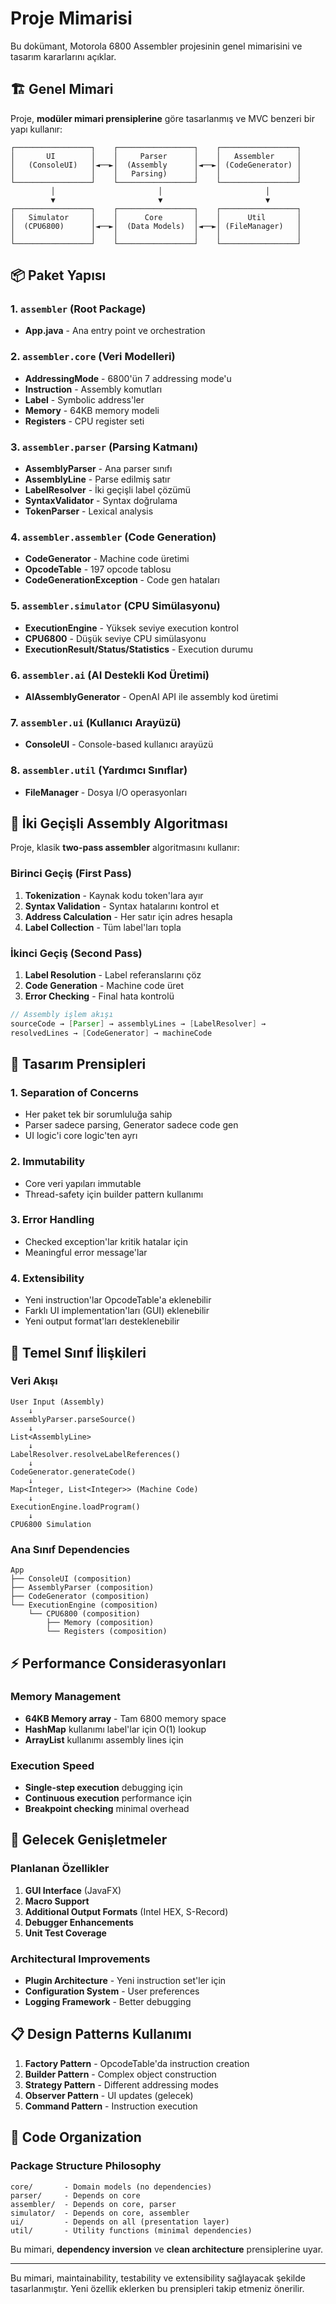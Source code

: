 # Proje Mimarisi

Bu dokümant, Motorola 6800 Assembler projesinin genel mimarisini ve tasarım kararlarını açıklar.

## 🏗️ Genel Mimari

Proje, **modüler mimari prensiplerine** göre tasarlanmış ve MVC benzeri bir yapı kullanır:

```
┌─────────────────┐    ┌─────────────────┐    ┌─────────────────┐
│       UI        │    │     Parser      │    │   Assembler     │
│   (ConsoleUI)   │◄──►│  (Assembly      │◄──►│ (CodeGenerator) │
│                 │    │   Parsing)      │    │                 │
└─────────────────┘    └─────────────────┘    └─────────────────┘
         │                       │                       │
         ▼                       ▼                       ▼
┌─────────────────┐    ┌─────────────────┐    ┌─────────────────┐
│   Simulator     │    │      Core       │    │      Util       │
│  (CPU6800)      │◄──►│  (Data Models)  │◄──►│ (FileManager)   │
│                 │    │                 │    │                 │
└─────────────────┘    └─────────────────┘    └─────────────────┘
```

## 📦 Paket Yapısı

### 1. `assembler` (Root Package)
- **App.java** - Ana entry point ve orchestration

### 2. `assembler.core` (Veri Modelleri)
- **AddressingMode** - 6800'ün 7 addressing mode'u
- **Instruction** - Assembly komutları
- **Label** - Symbolic address'ler  
- **Memory** - 64KB memory modeli
- **Registers** - CPU register seti

### 3. `assembler.parser` (Parsing Katmanı)
- **AssemblyParser** - Ana parser sınıfı
- **AssemblyLine** - Parse edilmiş satır
- **LabelResolver** - İki geçişli label çözümü
- **SyntaxValidator** - Syntax doğrulama
- **TokenParser** - Lexical analysis

### 4. `assembler.assembler` (Code Generation)
- **CodeGenerator** - Machine code üretimi
- **OpcodeTable** - 197 opcode tablosu
- **CodeGenerationException** - Code gen hataları

### 5. `assembler.simulator` (CPU Simülasyonu)
- **ExecutionEngine** - Yüksek seviye execution kontrol
- **CPU6800** - Düşük seviye CPU simülasyonu
- **ExecutionResult/Status/Statistics** - Execution durumu

### 6. `assembler.ai` (AI Destekli Kod Üretimi)
- **AIAssemblyGenerator** - OpenAI API ile assembly kod üretimi

### 7. `assembler.ui` (Kullanıcı Arayüzü)
- **ConsoleUI** - Console-based kullanıcı arayüzü

### 8. `assembler.util` (Yardımcı Sınıflar)
- **FileManager** - Dosya I/O operasyonları

## 🔄 İki Geçişli Assembly Algoritması

Proje, klasik **two-pass assembler** algoritmasını kullanır:

### Birinci Geçiş (First Pass)
1. **Tokenization** - Kaynak kodu token'lara ayır
2. **Syntax Validation** - Syntax hatalarını kontrol et
3. **Address Calculation** - Her satır için adres hesapla
4. **Label Collection** - Tüm label'ları topla

### İkinci Geçiş (Second Pass)  
1. **Label Resolution** - Label referanslarını çöz
2. **Code Generation** - Machine code üret
3. **Error Checking** - Final hata kontrolü

```java
// Assembly işlem akışı
sourceCode → [Parser] → assemblyLines → [LabelResolver] → 
resolvedLines → [CodeGenerator] → machineCode
```

## 🎯 Tasarım Prensipleri

### 1. **Separation of Concerns**
- Her paket tek bir sorumluluğa sahip
- Parser sadece parsing, Generator sadece code gen
- UI logic'i core logic'ten ayrı

### 2. **Immutability**
- Core veri yapıları immutable
- Thread-safety için builder pattern kullanımı

### 3. **Error Handling**
- Checked exception'lar kritik hatalar için
- Meaningful error message'lar

### 4. **Extensibility**
- Yeni instruction'lar OpcodeTable'a eklenebilir
- Farklı UI implementation'ları (GUI) eklenebilir
- Yeni output format'ları desteklenebilir

## 🔧 Temel Sınıf İlişkileri

### Veri Akışı
```
User Input (Assembly) 
    ↓
AssemblyParser.parseSource() 
    ↓
List<AssemblyLine> 
    ↓
LabelResolver.resolveLabelReferences() 
    ↓
CodeGenerator.generateCode() 
    ↓
Map<Integer, List<Integer>> (Machine Code)
    ↓
ExecutionEngine.loadProgram() 
    ↓
CPU6800 Simulation
```

### Ana Sınıf Dependencies
```
App
├── ConsoleUI (composition)
├── AssemblyParser (composition)
├── CodeGenerator (composition)
└── ExecutionEngine (composition)
    └── CPU6800 (composition)
        ├── Memory (composition)
        └── Registers (composition)
```

## ⚡ Performance Considerasyonları

### Memory Management
- **64KB Memory array** - Tam 6800 memory space
- **HashMap** kullanımı label'lar için O(1) lookup
- **ArrayList** kullanımı assembly lines için

### Execution Speed
- **Single-step execution** debugging için
- **Continuous execution** performance için
- **Breakpoint checking** minimal overhead

## 🚀 Gelecek Genişletmeler

### Planlanan Özellikler
1. **GUI Interface** (JavaFX)
2. **Macro Support** 
3. **Additional Output Formats** (Intel HEX, S-Record)
4. **Debugger Enhancements**
5. **Unit Test Coverage**

### Architectural Improvements
- **Plugin Architecture** - Yeni instruction set'ler için
- **Configuration System** - User preferences
- **Logging Framework** - Better debugging

## 📋 Design Patterns Kullanımı

1. **Factory Pattern** - OpcodeTable'da instruction creation
2. **Builder Pattern** - Complex object construction
3. **Strategy Pattern** - Different addressing modes
4. **Observer Pattern** - UI updates (gelecek)
5. **Command Pattern** - Instruction execution

## 🎨 Code Organization

### Package Structure Philosophy
```
core/       - Domain models (no dependencies)
parser/     - Depends on core
assembler/  - Depends on core, parser  
simulator/  - Depends on core, assembler
ui/         - Depends on all (presentation layer)
util/       - Utility functions (minimal dependencies)
```

Bu mimari, **dependency inversion** ve **clean architecture** prensiplerine uyar.

---

Bu mimari, maintainability, testability ve extensibility sağlayacak şekilde tasarlanmıştır. Yeni özellik eklerken bu prensipleri takip etmeniz önerilir.
